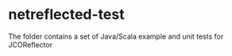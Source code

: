 # netreflected-test

The folder contains a set of Java/Scala example and unit tests for JCOReflector

